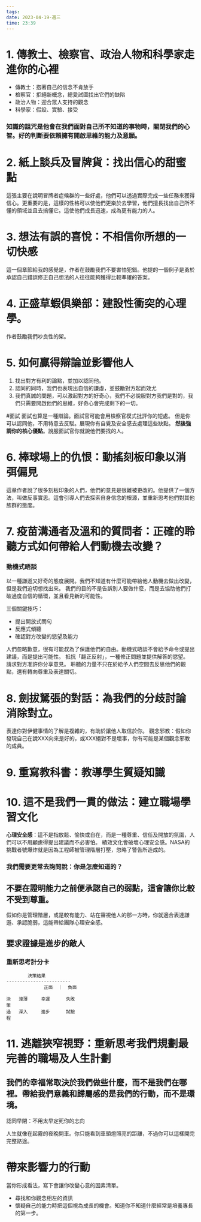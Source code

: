 ```yaml
---
tags: 
date: 2023-04-19-週三
time: 23:39
---
```


# 1. 傳教士、檢察官、政治人物和科學家走進你的心裡

- 傳教士：抱著自己的信念不肯放手
- 檢察官：拒絕新概念，總愛試圖找出它們的缺陷
- 政治人物：迎合眾人支持的觀念
- 科學家：假設、實驗、接受

### 知識的詛咒是他會在我們面對自己所不知道的事物時，關閉我們的心智。好的判斷要依賴擁有開啟思維的能力及意願。

# 2. 紙上談兵及冒牌貨：找出信心的甜蜜點

這張主要在說明冒牌者症候群的一些好處，他們可以透過實際完成一些任務來獲得信心。更重要的是，這樣的性格可以使他們更樂於去學習，他們擅長找出自己所不懂的領域並且去搞懂它。這使他們成長迅速，成為更有能力的人。

# 3. 想法有誤的喜悅：不相信你所想的一切快感

這一個章節給我的感覺是，作者在鼓勵我們不要害怕犯錯。他提的一個例子是勇於承認自己錯誤修正自己想法的人往往能夠獲得比較準確的答案。

# 4. 正盛草蝦俱樂部：建設性衝突的心理學。

作者鼓勵我們吵良性的架。

# 5. 如何贏得辯論並影響他人
1. 找出對方有利的論點，並加以認同他。
2. 認同的同時，我們也表現出自信的謙虛，並鼓勵對方起而效尤
3. 我們真誠的問題，可以激起對方的好奇心，我們不必說服對方我們是對的，我們只需要開啟他們的思維，好奇心會完成剩下的一切。
 
 #面試
 面試也算是一種辯論。面試官可能會用檢察官模式批評你的短處。 
 但是你可以認同他，不用特意去反駁。展現你有自覺及安全感去處理這些缺點。
 **然後強調你的核心優點**。說服面試官你就說他們要找的人。

# 6. 棒球場上的仇恨：動搖刻板印象以消弭偏見

這章作者說了很多刻板印象的人們，他們的意見是很難被更改的。他提供了一個方法，叫做反事實思。這會引導人們去探索自身信念的根源，並重新思考他們對其他族群的態度。

# 7. 疫苗溝通者及溫和的質問者：正確的聆聽方式如何帶給人們動機去改變？

### 動機式晤談
以一種謙遜又好奇的態度展開。我們不知道有什麼可能帶給他人動機去做出改變，但是我們迫切想找出來。
我們的目的不是告訴別人要做什麼，而是去協助他們打破過度自信的循環，並且看見新的可能性。

三個關鍵技巧：
- 提出開放式問句
- 反應式傾聽
- 確認對方改變的慾望及能力

人們忽略歉意，很有可能叔為了保護他們的自由。動機式晤談不會給予命令或提出建議，而是提出可能性。
抵抗「翻正反射」，一種修正問題並提供解答的慾望。
請求對方准許你分享意見。
聆聽的力量不只在於給予人們空間去反思他們的觀點，還有轉向尊重及表達關切。

# 8. 劍拔駑張的對話：為我們的分歧討論消除對立。

表達你對伊健事情的了解是複雜的，有助於讓他人取信於你。
觀念邪教：假如你發現自己在說XXX向來是好的，或XXX絕對不是壞事，你有可能是某個觀念邪教的成員。

# 9. 重寫教科書：教導學生質疑知識

# 10. 這不是我們一貫的做法：建立職場學習文化

**心理安全感**：這不是指放鬆、愉快或自在，而是一種尊重、信任及開放的氛圍，人們可以不用顧慮得提出建議而不必害怕。
績效文化會破壞心理安全感。NASA的挑戰者號爆炸就是因為工程師被管理階層打壓，忽略了警告所造成的。
### 我們需要更常去詢問說：你是怎麼知道的？


## 不要在證明能力之前便承認自己的弱點，這會讓你比較不受到尊重。
 假如你是管理階層，或是較有能力、站在審視他人的那一方時，你就適合表達謙遜、承認脆弱，這能帶給團隊心理安全感。


## 要求證據是進步的敵人

### 重新思考計分卡
```
        決策結果
------------------------
              正面  ｜  負面
              
決   淺薄     幸運      失敗
策
過   深入     進步      試驗
程
```


# 11. 逃離狹窄視野：重新思考我們規劃最完善的職場及人生計劃



## 我們的幸福常取決於我們做些什麼，而不是我們在哪裡。帶給我們意義和歸屬感的是我們的行動，而不是環境。

認同早閉：不用太早定死你的志向


人生就像在起霧的夜晚開車。你只能看到車頭燈照亮的距離，不過你可以這樣開完完整路途。





# 帶來影響力的行動

當你形成看法，寫下會讓你改變心意的因素清單。
- 尋找和你觀念相左的資訊
- 懷疑自己的能力時把這個視為成長的機會。知道你不知道什麼經常是培養專長的第一步。